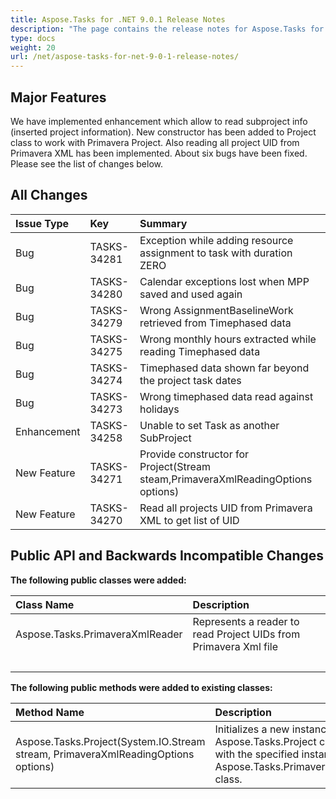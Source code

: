 ```yaml
---
title: Aspose.Tasks for .NET 9.0.1 Release Notes
description: "The page contains the release notes for Aspose.Tasks for .NET 9.0.1."
type: docs
weight: 20
url: /net/aspose-tasks-for-net-9-0-1-release-notes/
---
```


## **Major Features**
We have implemented enhancement which allow to read subproject info (inserted project information). New
constructor has been added to Project class to work with Primavera 
Project. Also reading all project UID from Primavera XML has been 
implemented. About six bugs have been fixed. Please see the list of 
changes below.

## **All Changes**
|**Issue Type** |**Key** |**Summary** |
| :- | :- | :- |
|Bug |TASKS-34281 |Exception while adding resource assignment to task with duration ZERO |
|Bug |TASKS-34280 |Calendar exceptions lost when MPP saved and used again |
|Bug |TASKS-34279 |Wrong AssignmentBaselineWork retrieved from Timephased data |
|Bug |TASKS-34275 |Wrong monthly hours extracted while reading Timephased data |
|Bug |TASKS-34274 |Timephased data shown far beyond the project task dates |
|Bug |TASKS-34273 |Wrong timephased data read against holidays |
|Enhancement |TASKS-34258 |Unable to set Task as another SubProject |
|New Feature |TASKS-34271 |Provide constructor for Project(Stream steam,PrimaveraXmlReadingOptions options) |
|New Feature |TASKS-34270 |Read all projects UID from Primavera XML to get list of UID |

## **Public API and Backwards Incompatible Changes**

**The following public classes were added:**

|**Class Name**|**Description**|
| :- | :- |
|Aspose.Tasks.PrimaveraXmlReader|Represents a reader to read Project UIDs from Primavera Xml file|
| | |

**The following public methods were added to existing classes:**

|**Method Name**|**Description**|
| :- | :- |
|Aspose.Tasks.Project(System.IO.Stream stream, PrimaveraXmlReadingOptions options)|Initializes a new instance of the Aspose.Tasks.Project class from the Stream with the specified instance of the Aspose.Tasks.PrimaveraXmlReadingOptions class.|